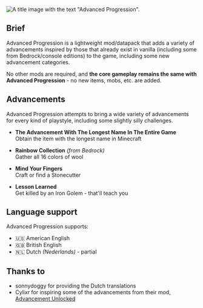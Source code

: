 ![A title image with the text "Advanced Progression".](https://cdn.modrinth.com/data/cached_images/25244ad058d67031b3eacadb93cb8b2c0336d1e1.png)


## Brief
Advanced Progression is a lightweight mod/datapack that adds a variety of advancements inspired by those that already exist in vanilla (including some from Bedrock/console editions) to the game, including some new advancement categories.

No other mods are required, and **the core gameplay remains the same with Advanced Progression** - no new items, mobs, etc. are added.

## Advancements
Advanced Progression attempts to bring a wide variety of advancements for every kind of playstyle, including some slightly silly challenges.
- **The Advancement With The Longest Name In The Entire Game**  
  Obtain the item with the longest name in Minecraft

- **Rainbow Collection** _(from Bedrock)_  
  Gather all 16 colors of wool

- **Mind Your Fingers**  
  Craft or find a Stonecutter

- **Lesson Learned**  
  Get killed by an Iron Golem - that'll teach you

## Language support
Advanced Progression supports: 
- 🇺🇸 American English
- 🇬🇧 British English
- 🇳🇱 Dutch _(Nederlands)_ - partial

## Thanks to
- sonnydoggy for providing the Dutch translations
- Cylixr for inspiring some of the advancements from their mod, [Advancement Unlocked](https://modrinth.com/mod/advancementunlocked)